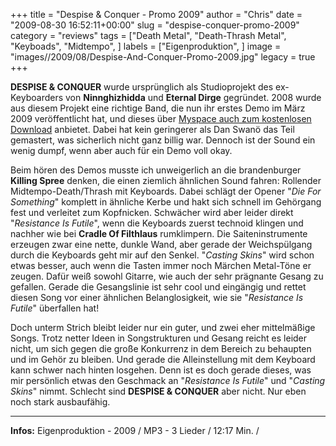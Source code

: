 +++
title = "Despise & Conquer - Promo 2009"
author = "Chris"
date = "2009-08-30 16:52:11+00:00"
slug = "despise-conquer-promo-2009"
category = "reviews"
tags = ["Death Metal", "Death-Thrash Metal", "Keyboads", "Midtempo", ]
labels = ["Eigenproduktion", ]
image = "images//2009/08/Despise-And-Conquer-Promo-2009.jpg"
legacy = true
+++

**DESPISE & CONQUER** wurde ursprünglich als Studioprojekt des ex-Keyboarders von **Ninnghizhidda** und **Eternal Dirge** gegründet. 2008 wurde aus diesem Projekt eine richtige Band, die nun ihr erstes Demo im März 2009 veröffentlicht hat, und dieses über <a href="http://blogs.myspace.com/index.cfm?fuseaction=blog.view&amp;friendId=386389525&amp;blogId=490990855">Myspace auch zum kostenlosen Download</a> anbietet. Dabei hat kein geringerer als Dan Swanö das Teil gemastert, was sicherlich nicht ganz billig war. Dennoch ist der Sound ein wenig dumpf, wenn aber auch für ein Demo voll okay.

Beim hören des Demos musste ich unweigerlich an die brandenburger **Killing Spree** denken, die einen ziemlich ähnlichen Sound fahren: Rollender Midtempo-Death/Thrash mit Keyboards. Dabei schlägt der Opener "_Die For Something_" komplett in ähnliche Kerbe und hakt sich schnell im Gehörgang fest und verleitet zum Kopfnicken. Schwächer wird aber leider direkt "_Resistance Is Futile_", wenn die Keyboards zuerst technoid klingen und nachher wie bei **Cradle Of Filthlaus** rumklimpern. Die Saiteninstrumente erzeugen zwar eine nette, dunkle Wand, aber gerade der Weichspülgang durch die Keyboards geht mir auf den Senkel. "_Casting Skins_" wird schon etwas besser, auch wenn die Tasten immer noch Märchen Metal-Töne er zeugen. Dafür weiß sowohl Gitarre, wie auch der sehr prägnante Gesang zu gefallen. Gerade die Gesangslinie ist sehr cool und eingängig und rettet diesen Song vor einer ähnlichen Belanglosigkeit, wie sie "_Resistance Is Futile_" überfallen hat!

Doch unterm Strich bleibt leider nur ein guter, und zwei eher mittelmäßige Songs. Trotz netter Ideen in Songstrukturen und Gesang reicht es leider nicht, um sich gegen die große Konkurrenz in dem Bereich zu behaupten und im Gehör zu bleiben. Und gerade die Alleinstellung mit dem Keyboard kann schwer nach hinten losgehen. Denn ist es doch gerade dieses, was mir persönlich etwas den Geschmack an "_Resistance Is Futile_" und "_Casting Skins_" nimmt. Schlecht sind **DESPISE & CONQUER** aber nicht. Nur eben noch stark ausbaufähig.





---
**Infos:**
Eigenproduktion - 2009 / 
MP3 - 3 Lieder / 12:17 Min. / 
